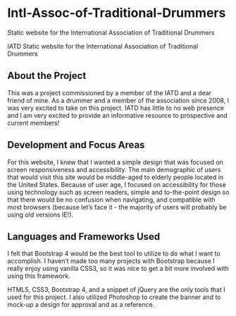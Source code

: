 # Intl-Assoc-of-Traditional-Drummers
Static website for the International Association of Traditional Drummers

IATD
Static website for the International Association of Traditional Drummers

## About the Project

This was a project commissioned by a member of the IATD and a dear friend of mine. As a drummer and a member of the association since 2008, I was very excited to take on this project. IATD has little to no web presence and I am very excited to provide an informative resource to prospective and current members!

## Development and Focus Areas

For this website, I knew that I wanted a simple design that was focused on screen responsiveness and accessibility. The main demographic of users that would visit this site would be middle-aged to elderly people located in the United States. Because of user age, I focused on accessibility for those using technology such as screen readers, simple and to-the-point design so that there would be no confusion when navigating, and compatible with most browsers (because let’s face it - the majority of users will probably be using old versions IE!).

## Languages and Frameworks Used

I felt that Bootstrap 4 would be the best tool to utilize to do what I want to accomplish. I haven’t made too many projects with Bootstrap because I really enjoy using vanilla CSS3, so it was nice to get a bit more involved with using this framework.

HTML5, CSS3, Bootstrap 4, and a snippet of jQuery are the only tools that I used for this project. I also utilized Photoshop to create the banner and to mock-up a design for approval and as a reference.
